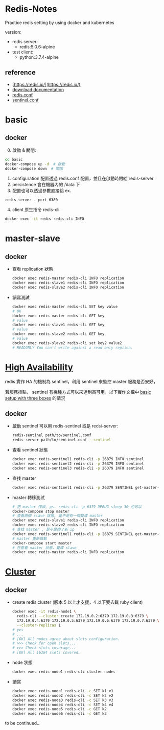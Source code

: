 # Redis-Notes

Practice redis setting by using docker and kubernetes

version:
* redis server:
  - redis:5.0.6-alpine
* test client:
  - python:3.7.4-alpine


## reference

* [https://redis.io/](https://redis.io/)
* [download documentation](http://download.redis.io/redis-stable/)
* [redis.conf](http://download.redis.io/redis-stable/redis.conf)
* [sentinel.conf](http://download.redis.io/redis-stable/sentinel.conf)

# basic

## docker
0. 啟動 & 關閉:
  ```bash
  cd basic
  docker-compose up -d  # 啟動
  docker-compose down  # 關閉
  ```
1. configuration 配置透過 redis.conf 配置，並且在啟動時餵給 redis-server
2. persistence 會在機器內的 /data 下
3. 配置也可以透過參數直接給 ex.
  ```
  redis-server --port 6380
  ```
4. client 原生指令 redis-cli
  ```bash
  docker exec -it redis redis-cli INFO
  ```

# master-slave

## docker
* 查看 replication 狀態
  ```bash
  docker exec redis-master redis-cli INFO replication
  docker exec redis-slave1 redis-cli INFO replication
  docker exec redis-slave2 redis-cli INFO replication
  ```
* 讀寫測試
  ```bash
  docker exec redis-master redis-cli SET key value
  # OK
  docker exec redis-master redis-cli GET key
  # value
  docker exec redis-slave1 redis-cli GET key
  # value
  docker exec redis-slave2 redis-cli GET key
  # value
  docker exec redis-slave2 redis-cli set key2 value2
  # READONLY You can't write against a read only replica.
  ```

# [High Availability](https://redis.io/topics/sentinel)

redis 實作 HA 的機制為 sentinel，利用 sentinel 來監控 master 服務是否安好，

若服務掛點， sentinel 有幾種方式可以來達到高可用，以下實作文檔中 [basic setup with three boxes](https://redis.io/topics/sentinel#example-2-basic-setup-with-three-boxes) 的情況

## docker
* 啟動 sentinel 可以用 redis-sentinel 或是 redsi-server:
  ```bash
  redis-sentinel path/to/sentinel.conf
  redis-server path/to/sentinel.conf --sentinel
  ```
* 查看 sentinel 狀態
  ```bash
  docker exec redis-sentinel1 redis-cli -p 26379 INFO sentinel
  docker exec redis-sentinel2 redis-cli -p 26379 INFO sentinel
  docker exec redis-sentinel3 redis-cli -p 26379 INFO sentinel
  ```
* 查找 master
  ```bash
  docker exec redis-sentinel1 redis-cli -p 26379 SENTINEL get-master-addr-by-name mymaster
  ```
* master 轉移測試
  ```bash
  # 把 master 停掉, ps. redis-cli -p 6379 DEBUG sleep 30 也可以
  docker-compose stop master
  # 查看兩個 slave 狀態, 是不是有一個變成 master
  docker exec redis-slave1 redis-cli INFO replication
  docker exec redis-slave2 redis-cli INFO replication
  # 查找 master , 是不是換了新 ip
  docker exec redis-sentinel1 redis-cli -p 26379 SENTINEL get-master-addr-by-name mymaster
  # master 重新啟動
  docker-compose start master
  # 在查看 master 狀態，變成 slave
  docker exec redis-master redis-cli INFO replication
  ```

# [Cluster](https://redis.io/topics/cluster-tutorial)

## docker
* create redis cluster (版本 5 以上才支援，4 以下要去載 ruby client)
  ```bash
  docker exec -it redis-node1 \
    redis-cli --cluster create 172.19.0.2:6379 172.19.0.3:6379 \
    172.19.0.4:6379 172.19.0.5:6379 172.19.0.6:6379 172.19.0.7:6379 \
    --cluster-replicas 1
  # yes
  # ...
  # [OK] All nodes agree about slots configuration.
  # >>> Check for open slots...
  # >>> Check slots coverage...
  # [OK] All 16384 slots covered.
  ```
* node 狀態
  ```bash
  docker exec redis-node1 redis-cli cluster nodes
  ```
* 讀寫
  ```bash
  docker exec redis-node1 redis-cli -c SET k1 v1
  docker exec redis-node2 redis-cli -c SET k2 v2
  docker exec redis-node3 redis-cli -c SET k3 v3
  docker exec redis-node4 redis-cli -c SET k4 v4
  docker exec redis-node5 redis-cli -c GET k2
  docker exec redis-node6 redis-cli -c GET k3
  ```

to be continued...